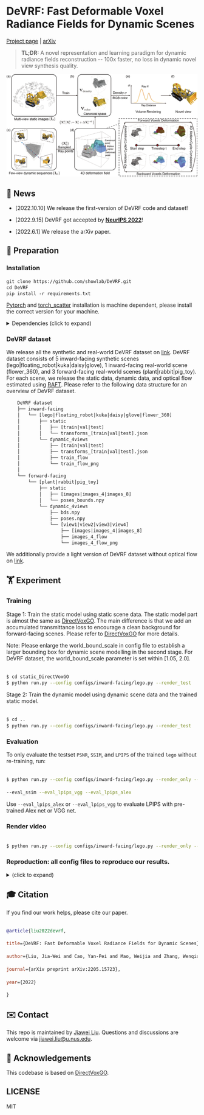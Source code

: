
  
# DeVRF: Fast Deformable Voxel Radiance Fields for Dynamic Scenes

  

[Project page](https://jia-wei-liu.github.io/DeVRF) | [arXiv](https://arxiv.org/abs/2205.15723)

  

> **TL;DR:** A novel representation and learning paradigm for dynamic radiance fields reconstruction -- 100x faster, no loss in dynamic novel view synthesis quality.

  

<img  src="/figures/DeVRF.png"  alt="DeVRF"  style="zoom:67%;"  />

  

## 📢 News

 - [2022.10.10]  We release the first-version of DeVRF code and dataset!

- [2022.9.15] DeVRF got accepted by [**NeurIPS 2022**](https://nips.cc/)!

- [2022.6.1] We release the arXiv paper.

  

## 📝 Preparation

### Installation
```
git clone https://github.com/showlab/DeVRF.git
cd DeVRF
pip install -r requirements.txt
```
[Pytorch](https://pytorch.org/) and [torch_scatter](https://github.com/rusty1s/pytorch_scatter) installation is machine dependent, please install the correct version for your machine.



<details>

<summary> Dependencies (click to expand) </summary>

 

- `PyTorch`, `numpy`, `torch_scatter`, `pytorch3d`: main computation.

- `scipy`, `lpips`: SSIM and LPIPS evaluation.

- `tqdm`: progress bar.

- `mmcv`: config system.

- `opencv-python`: image processing.

- `imageio`, `imageio-ffmpeg`: images and videos I/O.

- `Ninja`: to build the newly implemented torch extention just-in-time.

- `einops`: torch tensor shaping with pretty api.

</details>

### DeVRF dataset

We release all the synthetic and real-world DeVRF dataset on [link](https://drive.google.com/drive/folders/1IuYCTIcUJxPJs6fE9SKSlLPNGiWs3OaQ?usp=sharing). DeVRF dataset consists of 5 inward-facing synthetic scenes (lego|floating_robot|kuka|daisy|glove), 1 inward-facing real-world scene (flower_360), and 3 forward-facing real-world scenes (plant|rabbit|pig_toy). For each scene, we release the static data, dynamic data, and optical flow estimated using [RAFT](https://github.com/princeton-vl/RAFT). Please refer to the following data structure for an overview of DeVRF dataset.

```
    DeVRF dataset
    ├── inward-facing
    │   └── [lego|floating_robot|kuka|daisy|glove|flower_360]
    │       ├── static    
    │       │	├── [train|val|test]
    │       │	└── transforms_[train|val|test].json
    │       └── dynamic_4views    
    │        	├── [train|val|test]
    │        	├── transforms_[train|val|test].json   
    │        	├── train_flow              
    │        	└── train_flow_png  
    │          
    └── forward-facing
        └── [plant|rabbit|pig_toy]
            ├── static    
            │	├── [images|images_4|images_8]
            │	└── poses_bounds.npy
            └── dynamic_4views    
             	├── bds.npy  
             	├── poses.npy                        
             	└── [view1|view2|view3|view4]
	                ├── [images|images_4|images_8]
             	 	├── images_4_flow
             	 	└── images_4_flow_png
```

We additionally provide a light version of DeVRF dataset without optical flow on [link](https://drive.google.com/drive/folders/18-1aRhFd7Z9ugZCOAZ9ZmHcoc9eaRBcg?usp=sharing).

 
## 🏋️‍️ Experiment

### Training

Stage 1: Train the static model using static scene data.
The static model part is almost the same as [DirectVoxGO](https://github.com/sunset1995/DirectVoxGO). The main difference is that we add an accumulated transmittance loss to encourage a clean background for forward-facing scenes. Please refer to [DirectVoxGO](https://github.com/sunset1995/DirectVoxGO) for more details.

Note: Please enlarge the world_bound_scale in config file to establish a larger bounding box for dynamic scene modelling in the second stage. For DeVRF dataset, the world_bound_scale parameter is set within [1.05, 2.0].
	
```bash

$ cd static_DirectVoxGO
$ python run.py --config configs/inward-facing/lego.py --render_test

```

Stage 2: Train the dynamic model using dynamic scene data and the trained static model.

```bash

$ cd ..
$ python run.py --config configs/inward-facing/lego.py --render_test

```

### Evaluation

To only evaluate the testset `PSNR`, `SSIM`, and `LPIPS` of the trained `lego` without re-training, run:

```bash

$ python run.py --config configs/inward-facing/lego.py --render_only --render_test \

--eval_ssim --eval_lpips_vgg --eval_lpips_alex

```

Use `--eval_lpips_alex` or `--eval_lpips_vgg` to evaluate LPIPS with pre-trained Alex net or VGG net.

### Render video
	
```bash

$ python run.py --config configs/inward-facing/lego.py --render_only --render_video

```

### Reproduction: all config files to reproduce our results.

<details>

<summary> (click to expand) </summary>

```bash
$ ls configs/*

configs/inward-facing:
lego.py floating_robot.py kuka.py daisy.py glove.py flower_360.py

configs/forward-facing:
plant.py rabbit.py pig_toy.py

```
 
</details>

  

## 🎓 Citation

  

If you find our work helps, please cite our paper.

  

```bibtex

@article{liu2022devrf,

title={DeVRF: Fast Deformable Voxel Radiance Fields for Dynamic Scenes},

author={Liu, Jia-Wei and Cao, Yan-Pei and Mao, Weijia and Zhang, Wenqiao and Zhang, David Junhao and Keppo, Jussi and Shan, Ying and Qie, Xiaohu and Shou, Mike Zheng},

journal={arXiv preprint arXiv:2205.15723},

year={2022}

}

```

  

## ✉️ Contact

  

This repo is maintained by [Jiawei Liu](https://jia-wei-liu.github.io/). Questions and discussions are welcome via jiawei.liu@u.nus.edu.


  

## 🙏 Acknowledgements

  

This codebase is based on [DirectVoxGO](https://github.com/sunset1995/DirectVoxGO).

  


## LICENSE

  

MIT